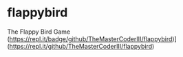# flappybird
The Flappy Bird Game
(https://repl.it/badge/github/TheMasterCoderIII/flappybird)](https://repl.it/github/TheMasterCoderIII/flappybird)